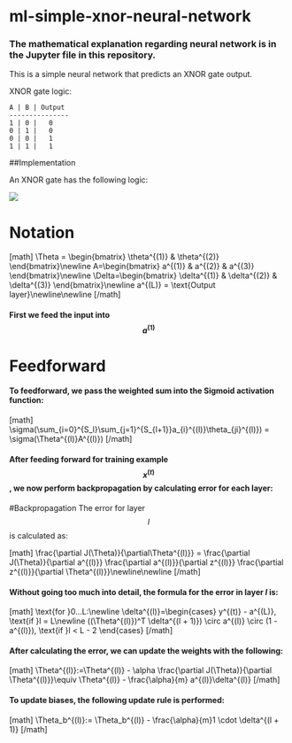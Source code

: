 # ml-simple-xnor-neural-network

### The mathematical explanation regarding neural network is in the Jupyter file in this repository.
This is a simple neural network that predicts an XNOR gate output.

XNOR gate logic:

```
A | B | Output
---------------
1 | 0 |   0
0 | 1 |   0
0 | 0 |   1
1 | 1 |   1
```
##Implementation

An XNOR gate has the following logic:

<img src="https://www.electronics-tutorial.net/wp-content/uploads/2015/08/XNOR1.png" align="center"/>

# Notation
[math]
    \Theta = \begin{bmatrix}
    \theta^{(1)} & \theta^{(2)}
    \end{bmatrix}\newline
    A=\begin{bmatrix}
    a^{(1)} & a^{(2)} & a^{(3)}
    \end{bmatrix}\newline
    \Delta=\begin{bmatrix}
    \delta^{(1)} & \delta^{(2)} & \delta^{(3)}
    \end{bmatrix}\newline
    a^{(L)} = \text{Output layer}\newline\newline
[/math]

#### First we feed the input into $$a^{(1)}$$
# Feedforward
#### To feedforward, we pass the weighted sum into the Sigmoid activation function:

[math]
    \sigma(\sum_{i=0}^{S_l}\sum_{j=1}^{S_{l+1}}a_{i}^{(l)}\theta_{ji}^{(l)}) = \sigma(\Theta^{(l)}A^{(l)})
[/math]

#### After feeding forward for training example $$x^{(t)}$$, we now perform backpropagation by calculating error for each layer:

#Backpropagation
The error for layer $$l$$ is calculated as:

[math]
    \frac{\partial J(\Theta)}{\partial\Theta^{(l)}} = 
    \frac{\partial J(\Theta)}{\partial a^{(l)}}
    \frac{\partial a^{(l)}}{\partial z^{(l)}}
    \frac{\partial z^{(l)}}{\partial \Theta^{(l)}}\newline\newline
[/math]


#### Without going too much into detail, the formula for the error in layer $l$ is:

[math]
    \text{for }0...L:\newline
    \delta^{(l)}=\begin{cases}
        y^{(t)} - a^{(L)}, \text{if }l = L\newline
        ((\Theta^{(l)})^T \delta^{(l + 1)}) \circ a^{(l)}
    \circ (1 - a^{(l)}), \text{if }l < L - 2
        \end{cases}
[/math]


#### After calculating the error, we can update the weights with the following:

[math]
        \Theta^{(l)}:=\Theta^{(l)} - \alpha \frac{\partial J(\Theta)}{\partial \Theta^{(l)}}\equiv \Theta^{(l)} - \frac{\alpha}{m} a^{(l)}\delta^{(l)}
[/math]


#### To update biases, the following update rule is performed:

[math]
    \Theta_b^{(l)}:= \Theta_b^{(l)} - \frac{\alpha}{m}1 \cdot \delta^{(l + 1)}
[/math]
